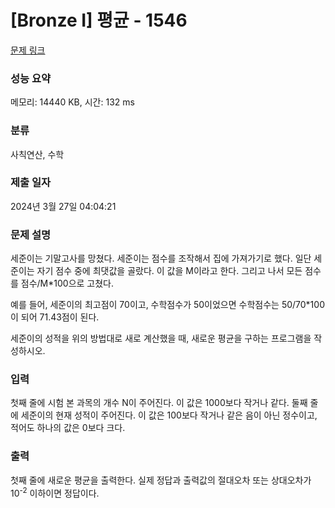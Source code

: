 # [Bronze I] 평균 - 1546 

[문제 링크](https://www.acmicpc.net/problem/1546) 

### 성능 요약

메모리: 14440 KB, 시간: 132 ms

### 분류

사칙연산, 수학

### 제출 일자

2024년 3월 27일 04:04:21

### 문제 설명

<p>세준이는 기말고사를 망쳤다. 세준이는 점수를 조작해서 집에 가져가기로 했다. 일단 세준이는 자기 점수 중에 최댓값을 골랐다. 이 값을 M이라고 한다. 그리고 나서 모든 점수를 점수/M*100으로 고쳤다.</p>

<p>예를 들어, 세준이의 최고점이 70이고, 수학점수가 50이었으면 수학점수는 50/70*100이 되어 71.43점이 된다.</p>

<p>세준이의 성적을 위의 방법대로 새로 계산했을 때, 새로운 평균을 구하는 프로그램을 작성하시오.</p>

### 입력 

 <p>첫째 줄에 시험 본 과목의 개수 N이 주어진다. 이 값은 1000보다 작거나 같다. 둘째 줄에 세준이의 현재 성적이 주어진다. 이 값은 100보다 작거나 같은 음이 아닌 정수이고, 적어도 하나의 값은 0보다 크다.</p>

### 출력 

 <p>첫째 줄에 새로운 평균을 출력한다. 실제 정답과 출력값의 절대오차 또는 상대오차가 10<sup>-2</sup> 이하이면 정답이다.</p>

